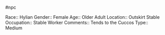 #npc 

Race:: Hylian
Gender:: Female
Age:: Older Adult
Location:: Outskirt Stable
Occupation:: Stable Worker
Comments:: Tends to the Cuccos
Type:: Medium
